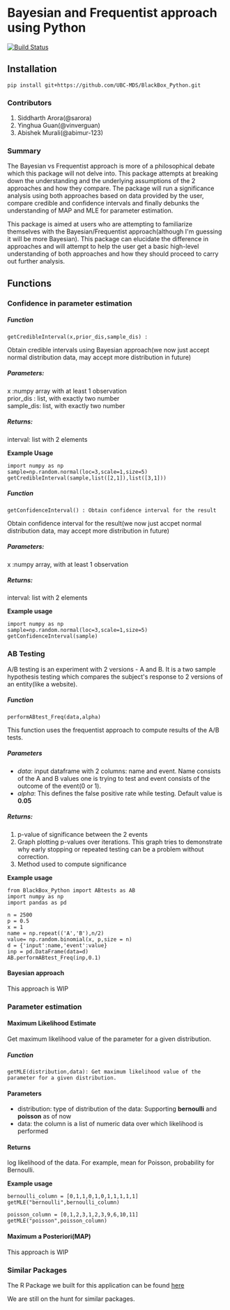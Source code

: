 # Bayesian and Frequentist approach using Python
[![Build Status](https://travis-ci.org/UBC-MDS/BlackBox_Python.svg?branch=master)](https://travis-ci.org/UBC-MDS/BlackBox_Python)

## Installation

`pip install git+https://github.com/UBC-MDS/BlackBox_Python.git`

### Contributors

1. Siddharth Arora(@sarora)
2. Yinghua Guan(@vinverguan)
3. Abishek Murali(@abimur-123)

### Summary

The Bayesian vs Frequentist approach is more of a philosophical debate which this package will not delve into. This package attempts at breaking down the understanding and the underlying assumptions of the 2 approaches and how they compare. The package will run a significance analysis using both approaches based on data provided by the user, compare credible and confidence intervals and finally debunks the understanding of MAP and MLE for parameter estimation.

This package is aimed at users who are attempting to familiarize themselves with the Bayesian/Frequentist approach(although I'm guessing it will be more Bayesian). This package can elucidate the difference in approaches and will attempt to help the user get a basic high-level understanding of both approaches and how they should proceed to carry out further analysis.

## Functions

### Confidence in parameter estimation

##### Function
`getCredibleInterval(x,prior_dis,sample_dis) :`

Obtain credible intervals using Bayesian approach(we now just accept normal distribution data, may accept more distribution in future)  

##### Parameters:  
x         :numpy array with at least 1 observation  
prior_dis : list, with exactly two number  
sample_dis: list, with exactly two number

##### Returns:   
interval: list with 2 elements

**Example Usage**   

```
import numpy as np
sample=np.random.normal(loc=3,scale=1,size=5)
getCredibleInterval(sample,list([2,1]),list([3,1]))
```

##### Function

`getConfidenceInterval() : Obtain confidence interval for the result`  

Obtain confidence interval for the result(we now just accpet normal distribution data, may accept more distribution in future)

##### Parameters:  
x :numpy array, with at least 1 observation


##### Returns:   
interval: list with 2 elements

**Example usage**   

```
import numpy as np
sample=np.random.normal(loc=3,scale=1,size=5)
getConfidenceInterval(sample)
```

### AB Testing

A/B testing is an experiment with 2 versions - A and B. It is a two sample hypothesis testing which compares the subject's response to 2 versions of an entity(like a website).

##### Function
`performABtest_Freq(data,alpha)`

This function uses the frequentist approach to compute results of the A/B tests.

##### Parameters
- *data*: input dataframe with 2 columns: name and event. Name consists of the A and B values one is trying to test and event consists of the outcome of the event(0 or 1).
- *alpha*: This defines the false positive rate while testing. Default value is **0.05**

##### Returns:   
1. p-value of significance between the 2 events
2. Graph plotting p-values over iterations. This graph tries to demonstrate why early stopping or repeated testing can be a problem without correction.
3. Method used to compute significance

**Example usage**

```
from BlackBox_Python import ABtests as AB
import numpy as np
import pandas as pd

n = 2500
p = 0.5
x = 1
name = np.repeat(('A','B'),n/2)
value= np.random.binomial(x, p,size = n)
d = {'input':name,'event':value}
inp = pd.DataFrame(data=d)
AB.performABtest_Freq(inp,0.1)
```

#### Bayesian approach
This approach is WIP

### Parameter estimation

#### Maximum Likelihood Estimate

Get maximum likelihood value of the parameter for a given distribution.

##### Function

`getMLE(distribution,data): Get maximum likelihood value of the parameter for a given distribution.`

#### Parameters
- distribution: type of distribution of the data: Supporting **bernoulli** and **poisson** as of now
- data: the column is a list of numeric data over which likelihood is performed

#### Returns
log likelihood of the data. For example, mean for Poisson, probability for Bernoulli.

**Example usage**   

```
bernoulli_column = [0,1,1,0,1,0,1,1,1,1,1]
getMLE("bernoulli",bernoulli_column)

poisson_column = [0,1,2,3,1,2,3,9,6,10,11]
getMLE("poisson",poisson_column)
```

#### Maximum a Posteriori(MAP)
This approach is WIP

### Similar Packages

The R Package we built for this application can be found [here](https://github.com/abimur-123/BlackBoxR)

We are still on the hunt for similar packages.
